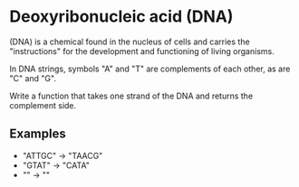 # Deoxyribonucleic acid (DNA) #

(DNA) is a chemical found in the nucleus of cells and carries the
"instructions" for the development and functioning of living organisms.

In DNA strings, symbols "A" and "T" are complements of each other, as are "C" and "G".

Write a function that takes one strand of the DNA and returns the complement side.

## Examples ##

* "ATTGC" -> "TAACG"
* "GTAT"  -> "CATA"
* ""      -> ""